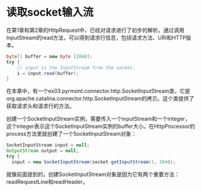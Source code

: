 # 读取socket输入流

在第1章和第2章的HttpRequest中，已经对请求进行了初步的解析。通过调用InputStream的read方法，可以得到请求行信息，包括请求方法、URI和HTTP版本。

```java
byte[] buffer = new byte [2048]; 
try { 
    // input is the InputStream from the socket. 
    i = input.read(buffer); 
}
```

在本章中，有一个ex03.pyrmont.connector.http.SocketInputStream类，它是org.apache.catalina.connector.http.SocketInputStream的拷贝。这个类提供了获取请求头和请求行的方法。

创建一个SocketInputStream实例，需要传入一个inputStream和一个integer，这个integer表示这个SocketInputStream实例的buffer大小。在HttpProcessor的process方法里就创建了一个SocketInputStream对象：

```java
SocketInputStream input = null;
OutputStream output = null;
try {
  input = new SocketInputStream(socket.getInputStream(), 2048);
```

就像前面提到的，创建SocketInputStream对象是因为它有两个重要方法：readRequestLine和readHeader。



